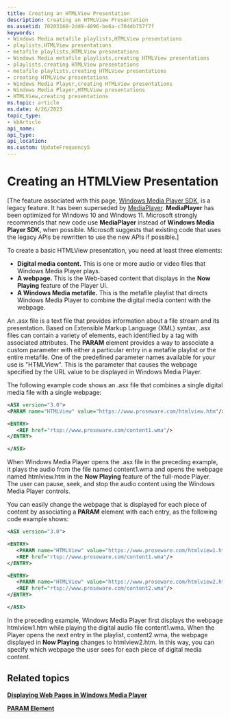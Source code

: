 ```yaml
---
title: Creating an HTMLView Presentation
description: Creating an HTMLView Presentation
ms.assetid: 70203160-2dd9-4096-be6a-c704db757f7f
keywords:
- Windows Media metafile playlists,HTMLView presentations
- playlists,HTMLView presentations
- metafile playlists,HTMLView presentations
- Windows Media metafile playlists,creating HTMLView presentations
- playlists,creating HTMLView presentations
- metafile playlists,creating HTMLView presentations
- creating HTMLView presentations
- Windows Media Player,creating HTMLView presentations
- Windows Media Player,HTMLView presentations
- HTMLView,creating presentations
ms.topic: article
ms.date: 4/26/2023
topic_type: 
- kbArticle
api_name: 
api_type: 
api_location: 
ms.custom: UpdateFrequency5
---
```


# Creating an HTMLView Presentation

\[The feature associated with this page, [Windows Media Player SDK](/windows/win32/wmp/windows-media-player-sdk), is a legacy feature. It has been superseded by [MediaPlayer](/uwp/api/Windows.Media.Playback.MediaPlayer). **MediaPlayer** has been optimized for Windows 10 and Windows 11. Microsoft strongly recommends that new code use **MediaPlayer** instead of **Windows Media Player SDK**, when possible. Microsoft suggests that existing code that uses the legacy APIs be rewritten to use the new APIs if possible.\]

To create a basic HTMLView presentation, you need at least three elements:

-   **Digital media content.** This is one or more audio or video files that Windows Media Player plays.
-   **A webpage.** This is the Web-based content that displays in the **Now Playing** feature of the Player UI.
-   **A Windows Media metafile.** This is the metafile playlist that directs Windows Media Player to combine the digital media content with the webpage.

An .asx file is a text file that provides information about a file stream and its presentation. Based on Extensible Markup Language (XML) syntax, .asx files can contain a variety of elements, each identified by a tag with associated attributes. The **PARAM** element provides a way to associate a custom parameter with either a particular entry in a metafile playlist or the entire metafile. One of the predefined parameter names available for your use is "HTMLView". This is the parameter that causes the webpage specified by the URL value to be displayed in Windows Media Player.

The following example code shows an .asx file that combines a single digital media file with a single webpage:


```XML
<ASX version="3.0">
<PARAM name="HTMLView" value="https://www.proseware.com/htmlview.htm"/>

<ENTRY>
   <REF href="rtsp://www.proseware.com/content1.wma"/>
</ENTRY>

</ASX>

```



When Windows Media Player opens the .asx file in the preceding example, it plays the audio from the file named content1.wma and opens the webpage named htmlview.htm in the **Now Playing** feature of the full-mode Player. The user can pause, seek, and stop the audio content using the Windows Media Player controls.

You can easily change the webpage that is displayed for each piece of content by associating a **PARAM** element with each entry, as the following code example shows:


```XML
<ASX version="3.0">

<ENTRY>
   <PARAM name="HTMLView" value="https://www.proseware.com/htmlview1.htm"/>
   <REF href="rtsp://www.proseware.com/content1.wma"/>
</ENTRY>

<ENTRY>
   <PARAM name="HTMLView" value="https://www.proseware.com/htmlview2.htm"/>
   <REF href="rtsp://www.proseware.com/content2.wma"/>
</ENTRY>

</ASX>

```



In the preceding example, Windows Media Player first displays the webpage htmlview1.htm while playing the digital audio file content1.wma. When the Player opens the next entry in the playlist, content2.wma, the webpage displayed in **Now Playing** changes to htmlview2.htm. In this way, you can specify which webpage the user sees for each piece of digital media content.

## Related topics

<dl> <dt>

[**Displaying Web Pages in Windows Media Player**](displaying-web-pages-in-windows-media-player.md)
</dt> <dt>

[**PARAM Element**](param-element.md)
</dt> </dl>

 

 




